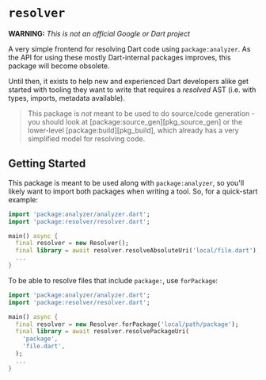 # `resolver`

**WARNING:** _This is not an official Google or Dart project_

A very simple frontend for resolving Dart code using `package:analyzer`.
As the API for using these mostly Dart-internal packages improves, this
package will become obsolete.

Until then, it exists to help new and experienced Dart developers alike
get started with tooling they want to write that requires a _resolved_
AST (i.e. with types, imports, metadata available).

> This package is _not_ meant to be used to do source/code generation -
> you should look at [package:source_gen][pkg_source_gen] or the
> lower-level [package:build][pkg_build], which already has a very
> simplified model for resolving code.

## Getting Started

This package is meant to be used along with `package:analyzer`, so
you'll likely want to import both packages when writing a tool. So, for
a quick-start example:

```dart
import 'package:analyzer/analyzer.dart';
import 'package:resolver/resolver.dart';

main() async {
  final resolver = new Resolver();
  final library = await resolver.resolveAbsoluteUri('local/file.dart');
  ...
}
```

To be able to resolve files that include `package:`, use `forPackage`:

```dart
import 'package:analyzer/analyzer.dart';
import 'package:resolver/resolver.dart';

main() async {
  final resolver = new Resolver.forPackage('local/path/package');
  final library = await resolver.resolvePackageUri(
    'package', 
    'file.dart',
  );
  ...
}
```
